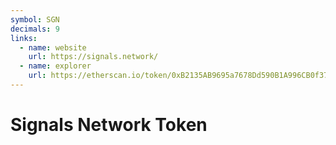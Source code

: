 ```yaml
---
symbol: SGN
decimals: 9
links:
  - name: website
    url: https://signals.network/
  - name: explorer
    url: https://etherscan.io/token/0xB2135AB9695a7678Dd590B1A996CB0f37BCB0718
---
```


# Signals Network Token

